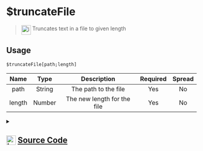 # $truncateFile
> <img align="top" src="https://upload.wikimedia.org/wikipedia/commons/thumb/e/e4/Infobox_info_icon.svg/160px-Infobox_info_icon.svg.png?20150409153300" alt="image" width="25" height="auto"> Truncates text in a file to given length
## Usage
```
$truncateFile[path;length]
```
| Name | Type | Description | Required | Spread
| :---: | :---: | :---: | :---: | :---: |
path | String | The path to the file | Yes | No
length | Number | The new length for the file | Yes | No
<details>
<summary>
    
## <img align="top" src="https://cdn4.iconfinder.com/data/icons/iconsimple-logotypes/512/github-512.png" alt="image" width="25" height="auto">  [Source Code](https://github.com/tryforge/ForgeScript-V2/blob/main/src/native/truncateFile.ts)
    
</summary>
    
```ts
import { appendFileSync, truncateSync, writeFileSync } from "fs"
import { ArgType, NativeFunction, Return } from "../structures"

export default new NativeFunction({
    name: "$truncateFile",
    version: "1.0.0",
    description: "Truncates text in a file to given length",
    unwrap: true,
    brackets: true,
    args: [
        {
            name: "path",
            description: "The path to the file",
            rest: false,
            required: true,
            type: ArgType.String
        },
        {
            name: "length",
            description: "The new length for the file",
            rest: false,
            type: ArgType.Number,
            required: true
        }
    ],
    execute(ctx, [ path, data ]) {
        // eslint-disable-next-line no-undef
        truncateSync(path, data)

        return Return.success()
    },
})
```
    
</details>